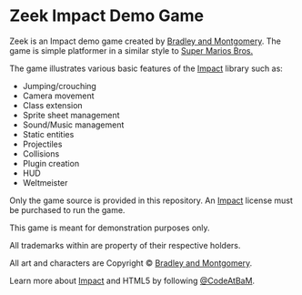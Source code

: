 Zeek Impact Demo Game
===

Zeek is an Impact demo game created by [Bradley and Montgomery](http://bamideas.com "Bradley and Montgomery"). The game is simple platformer in a similar style to [Super Marios Bros.](http://en.wikipedia.org/wiki/Super_Mario_Bros. "Super Marios Bros.")

The game illustrates various basic features of the [Impact](http://impactjs.com "Impact HTML5 Game Engine") library such as:

- Jumping/crouching
- Camera movement
- Class extension
- Sprite sheet management
- Sound/Music management
- Static entities
- Projectiles
- Collisions
- Plugin creation
- HUD
- Weltmeister

Only the game source is provided in this repository. An [Impact](http://impactjs.com "Impact HTML5 Game Engine") license must be purchased to run the game.

This game is meant for demonstration purposes only.

All trademarks within are property of their respective holders.

All art and characters are Copyright &copy; [Bradley and Montgomery](http://bamideas.com "Bradley and Montgomery").

Learn more about [Impact](http://impactjs.com "Impact HTML5 Game Engine") and HTML5 by following [@CodeAtBaM](http://twitter.com/CodeAtBaM).
